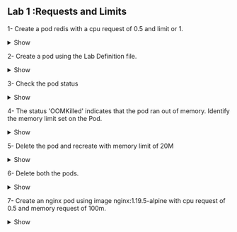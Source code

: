 ## Lab 1 :Requests and Limits




1- Create a pod redis with a cpu request of 0.5 and limit or 1.

<details><summary>Show</summary>
<p>

```yaml
Ans
```

</p>
</details>

  

2- Create a pod using the Lab Definition file.

<details><summary>Show</summary>
<p>

```yaml
Ans
```

</p>
</details>


  

3- Check the pod status
<details><summary>Show</summary>
<p>

```bash
Ans
```

</p>
</details>


  

4- The status 'OOMKilled' indicates that the pod ran out of memory. Identify the memory limit set on the Pod.

<details><summary>Show</summary>
<p>

```bash
Ans
```

</p>
</details>


  

5- Delete the pod and recreate with memory limit of 20M

<details><summary>Show</summary>
<p>

```bash
Ans
```

</p>
</details>

  

6- Delete both the pods.

<details><summary>Show</summary>
<p>

```bash
Ans
```

</p>
</details>



  

7- Create an nginx pod using image nginx:1.19.5-alpine with cpu request of 0.5 and memory request of 100m.

<details><summary>Show</summary>
<p>

```yaml
Ans
```

</p>
</details>
